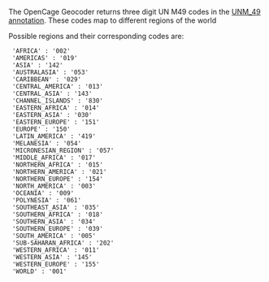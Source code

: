 

The OpenCage Geocoder returns three digit UN M49 codes in the
[UNM_49 annotation](https://opencagedata.com/api#unm49). These codes map to different regions of the world

Possible regions and their corresponding codes are:

```
 'AFRICA' : '002'
 'AMERICAS' : '019' 
 'ASIA' : '142' 
 'AUSTRALASIA' : '053' 
 'CARIBBEAN' : '029' 
 'CENTRAL_AMERICA' : '013' 
 'CENTRAL_ASIA' : '143' 
 'CHANNEL_ISLANDS' : '830' 
 'EASTERN_AFRICA' : '014' 
 'EASTERN_ASIA' : '030' 
 'EASTERN_EUROPE' : '151' 
 'EUROPE' : '150' 
 'LATIN_AMERICA' : '419' 
 'MELANESIA' : '054' 
 'MICRONESIAN_REGION' : '057' 
 'MIDDLE_AFRICA' : '017' 
 'NORTHERN_AFRICA' : '015' 
 'NORTHERN_AMERICA' : '021' 
 'NORTHERN_EUROPE' : '154' 
 'NORTH_AMERICA' : '003' 
 'OCEANIA' : '009' 
 'POLYNESIA' : '061' 
 'SOUTHEAST_ASIA' : '035' 
 'SOUTHERN_AFRICA' : '018' 
 'SOUTHERN_ASIA' : '034' 
 'SOUTHERN_EUROPE' : '039' 
 'SOUTH_AMERICA' : '005' 
 'SUB-SAHARAN_AFRICA' : '202' 
 'WESTERN_AFRICA' : '011' 
 'WESTERN_ASIA' : '145' 
 'WESTERN_EUROPE' : '155' 
 'WORLD' : '001' 
```
